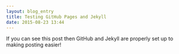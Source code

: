 ```yaml
---
layout: blog_entry
title: Testing GitHub Pages and Jekyll
date: 2015-08-23 13:44
---
```

If you can see this post then GitHub and Jekyll are properly set up to making posting easier!